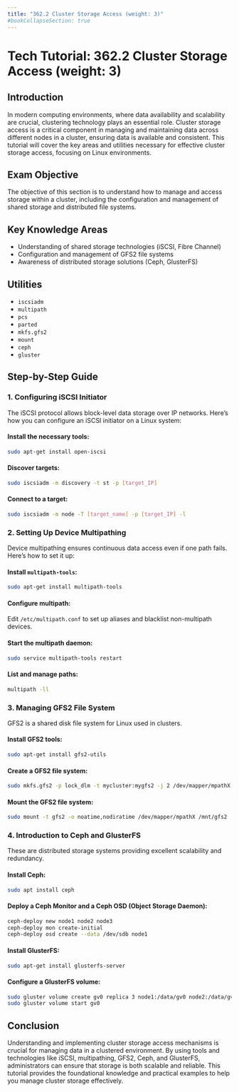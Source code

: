 ```yaml
---
title: "362.2 Cluster Storage Access (weight: 3)"
#bookCollapseSection: true
---
```


# Tech Tutorial: 362.2 Cluster Storage Access (weight: 3)

## Introduction

In modern computing environments, where data availability and scalability are crucial, clustering technology plays an essential role. Cluster storage access is a critical component in managing and maintaining data across different nodes in a cluster, ensuring data is available and consistent. This tutorial will cover the key areas and utilities necessary for effective cluster storage access, focusing on Linux environments.

## Exam Objective

The objective of this section is to understand how to manage and access storage within a cluster, including the configuration and management of shared storage and distributed file systems.

## Key Knowledge Areas

- Understanding of shared storage technologies (iSCSI, Fibre Channel)
- Configuration and management of GFS2 file systems
- Awareness of distributed storage solutions (Ceph, GlusterFS)

## Utilities

- `iscsiadm`
- `multipath`
- `pcs`
- `parted`
- `mkfs.gfs2`
- `mount`
- `ceph`
- `gluster`

## Step-by-Step Guide

### 1. Configuring iSCSI Initiator

The iSCSI protocol allows block-level data storage over IP networks. Here’s how you can configure an iSCSI initiator on a Linux system:

#### Install the necessary tools:
```bash
sudo apt-get install open-iscsi
```

#### Discover targets:
```bash
sudo iscsiadm -m discovery -t st -p [target_IP]
```

#### Connect to a target:
```bash
sudo iscsiadm -m node -T [target_name] -p [target_IP] -l
```

### 2. Setting Up Device Multipathing

Device multipathing ensures continuous data access even if one path fails. Here’s how to set it up:

#### Install `multipath-tools`:
```bash
sudo apt-get install multipath-tools
```

#### Configure multipath:
Edit `/etc/multipath.conf` to set up aliases and blacklist non-multipath devices.

#### Start the multipath daemon:
```bash
sudo service multipath-tools restart
```

#### List and manage paths:
```bash
multipath -ll
```

### 3. Managing GFS2 File System

GFS2 is a shared disk file system for Linux used in clusters.

#### Install GFS2 tools:
```bash
sudo apt-get install gfs2-utils
```

#### Create a GFS2 file system:
```bash
sudo mkfs.gfs2 -p lock_dlm -t mycluster:mygfs2 -j 2 /dev/mapper/mpathX
```

#### Mount the GFS2 file system:
```bash
sudo mount -t gfs2 -o noatime,nodiratime /dev/mapper/mpathX /mnt/gfs2
```

### 4. Introduction to Ceph and GlusterFS

These are distributed storage systems providing excellent scalability and redundancy.

#### Install Ceph:
```bash
sudo apt install ceph
```

#### Deploy a Ceph Monitor and a Ceph OSD (Object Storage Daemon):
```bash
ceph-deploy new node1 node2 node3
ceph-deploy mon create-initial
ceph-deploy osd create --data /dev/sdb node1
```

#### Install GlusterFS:
```bash
sudo apt-get install glusterfs-server
```

#### Configure a GlusterFS volume:
```bash
sudo gluster volume create gv0 replica 3 node1:/data/gv0 node2:/data/gv0 node3:/data/gv0 force
sudo gluster volume start gv0
```

## Conclusion

Understanding and implementing cluster storage access mechanisms is crucial for managing data in a clustered environment. By using tools and technologies like iSCSI, multipathing, GFS2, Ceph, and GlusterFS, administrators can ensure that storage is both scalable and reliable. This tutorial provides the foundational knowledge and practical examples to help you manage cluster storage effectively.